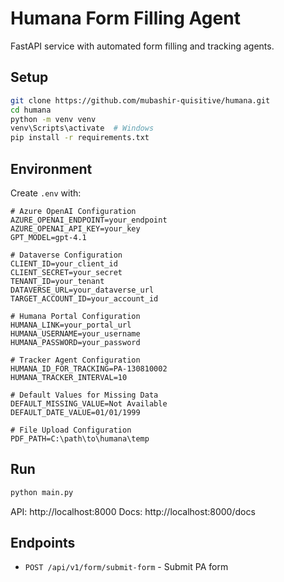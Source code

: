 # Humana Form Filling Agent

FastAPI service with automated form filling and tracking agents.

## Setup

```bash
git clone https://github.com/mubashir-quisitive/humana.git
cd humana
python -m venv venv
venv\Scripts\activate  # Windows
pip install -r requirements.txt
```

## Environment

Create `.env` with:
```env
# Azure OpenAI Configuration
AZURE_OPENAI_ENDPOINT=your_endpoint
AZURE_OPENAI_API_KEY=your_key
GPT_MODEL=gpt-4.1

# Dataverse Configuration
CLIENT_ID=your_client_id
CLIENT_SECRET=your_secret
TENANT_ID=your_tenant
DATAVERSE_URL=your_dataverse_url
TARGET_ACCOUNT_ID=your_account_id

# Humana Portal Configuration
HUMANA_LINK=your_portal_url
HUMANA_USERNAME=your_username
HUMANA_PASSWORD=your_password

# Tracker Agent Configuration
HUMANA_ID_FOR_TRACKING=PA-130810002
HUMANA_TRACKER_INTERVAL=10

# Default Values for Missing Data
DEFAULT_MISSING_VALUE=Not Available
DEFAULT_DATE_VALUE=01/01/1999

# File Upload Configuration
PDF_PATH=C:\path\to\humana\temp
```

## Run

```bash
python main.py
```

API: http://localhost:8000
Docs: http://localhost:8000/docs

## Endpoints

- `POST /api/v1/form/submit-form` - Submit PA form